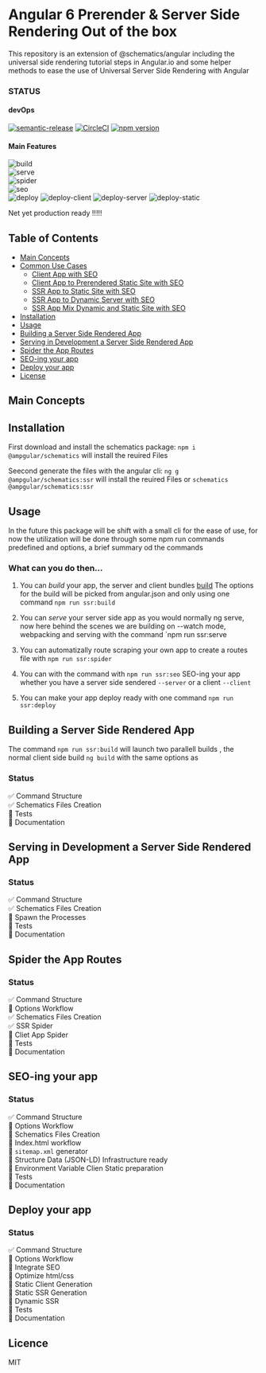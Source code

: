 # Angular 6 Prerender & Server Side Rendering Out of the box

This repository is an extension of @schematics/angular including the universal side rendering tutorial steps in Angular.io and some helper methods to ease the use of Universal Server Side Rendering with Angular

### STATUS

#### devOps
[![semantic-release](https://img.shields.io/badge/%20%20%F0%9F%93%A6%F0%9F%9A%80-semantic--release-e10079.svg)](https://github.com/semantic-release/semantic-release)
[![CircleCI](https://circleci.com/gh/ampgular/schematics/tree/master.svg?style=svg)](https://circleci.com/gh/ampgular/schematics/tree/master)
[![npm version](https://badge.fury.io/js/%40ampgular%2Fschematics.svg)](https://badge.fury.io/js/%40ampgular%2Fschematics)

#### Main Features
![build](https://img.shields.io/badge/build-%201%2F1%20-brightgreen.svg)  
![serve](https://img.shields.io/badge/serve-%200%2F1%20-red.svg)   
![spider](https://img.shields.io/badge/spider-%203%2F6%20-yellowgreen.svg)  
![seo](https://img.shields.io/badge/seo-%201%2F8%20-red.svg)  
![deploy](https://img.shields.io/badge/deploy-%201%2F4%20-orange.svg)
![deploy-client](https://img.shields.io/badge/deployclient-%200%2F1%20-red.svg)
![deploy-server](https://img.shields.io/badge/deployserver-%200%2F1%20-red.svg)
![deploy-static](https://img.shields.io/badge/deploystatic-%200%2F1%20-red.svg)


Net yet production ready !!!!!

## Table of Contents

* [Main Concepts](#main-concepts)
* [Common Use Cases](#comon-use-cases)
    * [Client App with SEO](*client-app-with-seo)
    * [Client App to Prerendered Static Site with SEO ](*client-app-to-prerendered-static-site-with-seo)
    * [SSR App to Static Site with SEO ](*ssr-app-to-static-site-with-seo)
    * [SSR App to Dynamic Server with SEO ](*ssr-app-to-dynamic-server-with-seo)
    * [SSR App Mix Dynamic and Static Site with SEO ](*ssr-app-mix-dynamic-and-static-site-with-seo)
* [Installation](#installation)
* [Usage](#usage)
* [Building a Server Side Rendered App](#building-a-server-side-rendered-app)
* [Serving in Development a Server Side Rendered App](#serving-in-development-a-server-side-rendered-app)
* [Spider the App Routes](#spider-the-app-routes)
* [SEO-ing your app](#seo-ing-your-app)
* [Deploy your app](#deploy-ing-your-app)
* [License](#license)


## Main Concepts



## Installation

First download and install the schematics package:
`npm i @ampgular/schematics` will install the reuired Files

Seecond generate the files with the angular cli: 
`ng g  @ampgular/schematics:ssr` will install the reuired Files
or 
`schematics @ampgular/schematics:ssr`


## Usage

In the future this package will be shift with a small cli for the ease of use, for now the utilization will be done through some npm run commands predefined and options, a brief summary od the commands

### What can you do then...

1.  You can *build* your app, the server and client bundles [build](#build)
       The options for the build will be picked from angular.json
       and only using one command
       `npm run ssr:build`

2.  You can *serve* your server side app as you would normally ng serve, now here behind the scenes
       we are building on --watch mode, webpacking and serving with the command    `npm run ssr:serve

3.  You can automatizally route scraping your own app to create a routes file with `npm run ssr:spider`

4.  You can with the command  with `npm run ssr:seo` SEO-ing your app whether you have a server side sendered `--server` or a client `--client`

5.  You can make your app deploy ready with one command `npm run ssr:deploy` 

## Building a Server Side Rendered App

The command  `npm run ssr:build` will launch two parallell builds , the normal client side build `ng build` with the same options as 

### Status
✅ Command Structure  
✅ Schematics Files Creation  
🔴 Tests  
🔴 Documentation  

## Serving in Development a Server Side Rendered App

### Status
✅ Command Structure  
✅ Schematics Files Creation  
🔴 Spawn the Processes  
🔴 Tests  
🔴 Documentation  

## Spider the App Routes

### Status
✅ Command Structure  
🔴 Options Workflow  
✅ Schematics Files Creation  
✅ SSR Spider  
🔴 Cliet App Spider  
🔴 Tests  
🔴 Documentation  


## SEO-ing your app

### Status
✅ Command Structure  
🔴 Options Workflow  
🔴 Schematics Files Creation  
🔴 Index.html workflow  
🔴 `sitemap.xml` generator  
🔴 Structure Data (JSON-LD) Infrastructure ready  
🔴 Environment Variable Clien Static preparation  
🔴 Tests  
🔴 Documentation  

## Deploy your app

### Status
✅ Command Structure  
🔴 Options Workflow  
🔴 Integrate SEO  
🔴 Optimize html/css  
🔴 Static Client Generation  
🔴 Static SSR Generation  
🔴 Dynamic SSR  
🔴 Tests  
🔴 Documentation  


## Licence
MIT




